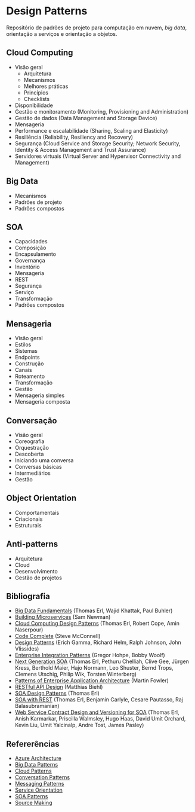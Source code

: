 # Design Patterns
Repositório de padrões de projeto para computação em nuvem, <i>big data</i>, orientação a serviços e orientação a objetos.

## Cloud Computing
- Visão geral
  - Arquitetura
  - Mecanismos
  - Melhores práticas
  - Princípios
  - Checklists
- Disponibilidade
- Gestão e monitoramento (Monitoring, Provisioning and Administration)
- Gestão de dados (Data Management and Storage Device)
- Mensageria
- Performance e escalabilidade (Sharing, Scaling and Elasticity)
- Resiliência (Reliability, Resiliency and Recovery)
- Segurança (Cloud Service and Storage Security; Network Security, Identity & Access Management and Trust Assurance)
- Servidores virtuais (Virtual Server and Hypervisor Connectivity and Management)

## Big Data
- Mecanismos
- Padrões de projeto
- Padrões compostos

## SOA
- Capacidades
- Composição
- Encapsulamento
- Governança
- Inventório
- Mensageria
- REST
- Segurança
- Serviço
- Transformação
- Padrões compostos

## Mensageria
- Visão geral
- Estilos
- Sistemas
- Endpoints
- Construção
- Canais
- Roteamento
- Transformação
- Gestão
- Mensageria simples
- Mensageria composta

## Conversação
- Visão geral
- Coreografia
- Orquestração
- Descoberta
- Iniciando uma conversa
- Conversas básicas
- Intermediários
- Gestão

## Object Orientation
- Comportamentais
- Criacionais
- Estruturais

## Anti-patterns
- Arquitetura
- Cloud
- Desenvolvimento
- Gestão de projetos

## Bibliografia
- <a href="https://www.amazon.com.br/Big-Data-Fundamentals-Techniques-Technology-ebook/dp/B019YLYLVY/ref=tmm_kin_swatch_0?_encoding=UTF8&qid=&sr=">Big Data Fundamentals</a> (Thomas Erl, Wajid Khattak, Paul Buhler)
- <a href="https://www.amazon.com.br/dp/B00T3N7XB4/_encoding=UTF8?coliid=I5T2PFMJY3TWV&colid=1YI1AXD9XD8UF">Building Microservices</a> (Sam Newman) 
- <a href="https://www.amazon.com.br/Computing-Patterns-Prentice-Service-Technology-ebook/dp/B00YF0ORCS">Cloud Computing Design Patterns</a> (Thomas Erl, Robert Cope, Amin Naserpour)
- <a href="https://www.amazon.com.br/dp/B00JDMPOSY/_encoding=UTF8?coliid=I1ZSISHXOG6AUS&colid=1YI1AXD9XD8UF">Code Complete</a> (Steve McConnell)
- <a href="https://www.amazon.com.br/dp/B000SEIBB8/_encoding=UTF8?coliid=I3PIKCNWZX5755&colid=1YI1AXD9XD8UF">Design Patterns</a> (Erich Gamma, Richard Helm, Ralph Johnson, John Vlissides)
- <a href="https://www.amazon.com.br/dp/B007MQLL4E/_encoding=UTF8?coliid=I32A64ENO1SCZJ&colid=1YI1AXD9XD8UF">Enterprise Integration Patterns</a> (Gregor Hohpe, Bobby Woolf)
- <a href="https://www.amazon.com.br/dp/B00P2JSPPQ/_encoding=UTF8?coliid=ITPC7QTB665M6&colid=1YI1AXD9XD8UF">Next Generation SOA</a> (Thomas Erl, Pethuru Chelliah, Clive Gee, Jürgen Kress, Berthold Maier, Hajo Normann, Leo Shuster, Bernd Trops, Clemens Utschig, Philip Wik, Torsten Winterberg)
- <a href="https://www.amazon.com.br/dp/B008OHVDFM/_encoding=UTF8?coliid=I3TIB56MBYCBLY&colid=1YI1AXD9XD8UF">Patterns of Enterprise Application Architecture</a> (Martin Fowler)
- <a href="https://www.amazon.com.br/dp/B01L6STMVW/_encoding=UTF8?coliid=I14UPAX69G0YJJ&colid=1YI1AXD9XD8UF">RESTful API Design</a> (Matthias Biehl)
- <a href="https://www.amazon.com.br/Design-Patterns-Prentice-Service-Technology-ebook/dp/B00139VU0Q">SOA Design Patterns</a> (Thomas Erl)
- <a href="https://www.amazon.com.br/dp/B008TVLSFI/_encoding=UTF8?coliid=I1YA8NZLX9OJK&colid=1YI1AXD9XD8UF">SOA with REST</a> (Thomas Erl, Benjamin Carlyle, Cesare Pautasso, Raj Balasubramanian)
- <a href="https://www.amazon.com.br/dp/B004XVIWVG/_encoding=UTF8?coliid=IFIN20YTI8CQ3&colid=1YI1AXD9XD8UF">Web Service Contract Design and Versioning for SOA</a> (Thomas Erl, Anish Karmarkar, Priscilla Walmsley, Hugo Haas, David Umit Orchard, Kevin Liu, Umit Yalcinalp, Andre Tost, James Pasley)

## Refererências
- <a href="https://docs.microsoft.com/en-us/azure/architecture/">Azure Architecture</a>
- <a href="http://www.bigdatapatterns.org">Big Data Patterns</a>
- <a href="http://www.cloudpatterns.org">Cloud Patterns</a>
- <a href="http://www.enterpriseintegrationpatterns.com/patterns/conversation/">Conversation Patterns</a>
- <a href="http://www.enterpriseintegrationpatterns.com/patterns/messaging/">Messaging Patterns</a>
- <a href="http://www.serviceorientation.com">Service Orientation</a>
- <a href="http://www.soapatterns.org">SOA Patterns</a>
- <a href="https://www.sourcemaking.com">Source Making</a>
